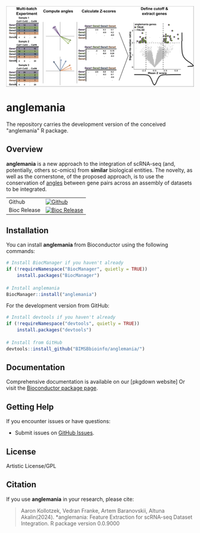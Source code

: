 <img src="graphical_abstract.png" align="center" alt="logo" width="2000" style = "border: none; float: center ;">

# anglemania
The repository carries the development version of the conceived "anglemania" R package.

## Overview
**anglemania** is a new approach to the integration of scRNA-seq (and, potentially, others sc-omics) from **similar** biological entities.
The novelty, as well as the cornerstone, of the proposed approach, is to use the conservation of [angles](https://arxiv.org/abs/1306.0256) between gene pairs across an assembly of datasets to be integrated. 

|  |  | 
| - | - |
| Github | [![Github](https://github.com/BIMSBbioinfo/anglemania/actions/workflows/R-CMD-check.yaml/badge.svg)](https://github.com/BIMSBbioinfo/anglemania/actions/workflows/R-CMD-check.yaml) |
| Bioc Release | [![Bioc Release](https://bioconductor.org/shields/years-in-bioc/anglemania.svg)](https://bioconductor.org/packages/anglemania)



## Installation

You can install **anglemania** from Bioconductor using the following commands:

```r
# Install BiocManager if you haven't already
if (!requireNamespace("BiocManager", quietly = TRUE))
    install.packages("BiocManager")

# Install anglemania
BiocManager::install("anglemania")
```

For the development version from GitHub:

```r
# Install devtools if you haven't already
if (!requireNamespace("devtools", quietly = TRUE))
    install.packages("devtools")

# Install from GitHub
devtools::install_github("BIMSBbioinfo/anglemania/")
```


## Documentation

Comprehensive documentation is available on our [pkgdown website]
Or visit the [Bioconductor package page](https://bioconductor.org/packages/anglemania).

## Getting Help

If you encounter issues or have questions:

- Submit issues on [GitHub Issues](https://github.com/BIMSBbioinfo/anglemania/issues).

## License

Artistic License/GPL

## Citation

If you use **anglemania** in your research, please cite:

> Aaron Kollotzek, Vedran Franke, Artem Baranovskii, Altuna Akalin(2024). *anglemania: Feature Extraction for scRNA-seq Dataset Integration. R package version 0.0.9000




